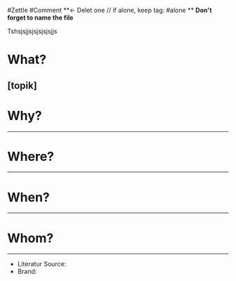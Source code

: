 #Zettle #Comment **<- Delet one // if alone, keep tag: #alone ** **Don't forget to name the file**




Tshsjsjjsjsjsjsjsjjs
# What?
[topik]
---
# Why?

---
# Where?
---
# When?
---
# Whom?
---


- Literatur Source:
- Brand: